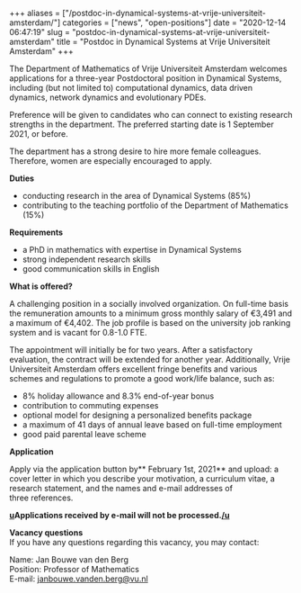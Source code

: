 +++
aliases = ["/postdoc-in-dynamical-systems-at-vrije-universiteit-amsterdam/"]
categories = ["news", "open-positions"]
date = "2020-12-14 06:47:19"
slug = "postdoc-in-dynamical-systems-at-vrije-universiteit-amsterdam"
title = "Postdoc in Dynamical Systems at Vrije Universiteit Amsterdam"
+++

The Department of Mathematics of Vrije Universiteit Amsterdam welcomes
applications for a three-year Postdoctoral position in Dynamical
Systems, including (but not limited to) computational dynamics, data
driven dynamics, network dynamics and evolutionary PDEs.  
  
Preference will be given to candidates who can connect to existing
research strengths in the department. The preferred starting date is 1
September 2021, or before.   
  
The department has a strong desire to hire more female colleagues.
Therefore, women are especially encouraged to apply.  
  
**Duties**

-   conducting research in the area of Dynamical Systems (85%)
-   contributing to the teaching portfolio of the Department of
    Mathematics (15%)

**Requirements**

-   a PhD in mathematics with expertise in Dynamical Systems
-   strong independent research skills
-   good communication skills in English

**What is offered?**

A challenging position in a socially involved organization. On full-time
basis the remuneration amounts to a minimum gross monthly salary of
€3,491 and a maximum of €4,402. The job profile is based on the
university job ranking system and is vacant for 0.8-1.0 FTE.

The appointment will initially be for two years. After a satisfactory
evaluation, the contract will be extended for another
year. Additionally, Vrije Universiteit Amsterdam offers excellent fringe
benefits and various schemes and regulations to promote a good work/life
balance, such as:

-   8% holiday allowance and 8.3% end-of-year bonus
-   contribution to commuting expenses
-   optional model for designing a personalized benefits package
-   a maximum of 41 days of annual leave based on full-time employment
-   good paid parental leave scheme

**Application**

Apply via the application button by** February 1st, 2021** and upload: a
cover letter in which you describe your motivation, a curriculum vitae,
a research statement, and the names and e-mail addresses of
three references.

**[u](u)Applications received by e-mail will not be processed.[/u](/u)**

**Vacancy questions**  
If you have any questions regarding this vacancy, you may contact:

Name: Jan Bouwe van den Berg  
Position: Professor of Mathematics  
E-mail: [janbouwe.vanden.berg@vu.nl](janbouwe.vanden.berg@vu.nl)
